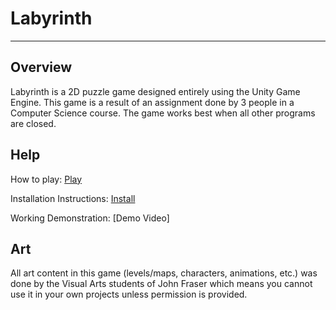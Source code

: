 # Labyrinth

---
## Overview

Labyrinth is a 2D puzzle game designed entirely using the Unity Game Engine. This game is a result of an assignment done by 3 people in a Computer Science course.
The game works best when all other programs are closed.

## Help

How to play: [Play](https://docs.google.com/document/d/1Vo02CyjmSLTCqO1aAETeL4UarypSVxjWaTN-y46AD0I/edit?usp=sharing)

Installation Instructions: [Install](https://docs.google.com/document/d/1WXu0tbZCWnXh5iZQT2Qn5O6cFmE5pbESzNqUPxYaJVk/edit?usp=sharing)

Working Demonstration: [Demo Video]

## Art
All art content in this game (levels/maps, characters, animations, etc.) was done by the Visual Arts students of John Fraser which means you cannot use it in your own projects unless permission is provided.
